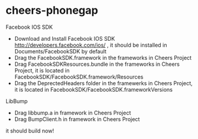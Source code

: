 cheers-phonegap
===============

Facebook IOS SDK

* Download and Install Facebook IOS SDK http://developers.facebook.com/ios/ , it should be installed in Documents/FacebookSDK by default
* Drag the FacebookSDK.framework  in the frameworks in Cheers Project
* Drag FacebookSDKResources.bundle in the frameworks in Cheers Project, it is located in FacebookSDK/FacebookSDK.framework/Resources
* Drag the DeprectedHeaders folder in the framewerks in Cheers Project, it is located in FacebookSDK/FacebookSDK.frameworkVersions


LibBump

* Drag libbump.a in framework in Cheers Project
* Drag BumpClient.h in framework in Cheers Project


it should build now!